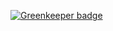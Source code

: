 

[![Greenkeeper badge](https://badges.greenkeeper.io/wookets/node-http-proxy-test.svg)](https://greenkeeper.io/)